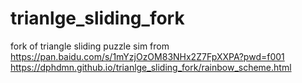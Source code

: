 # trianlge_sliding_fork
fork of triangle sliding puzzle sim from https://pan.baidu.com/s/1mYzjOzOM83NHx2Z7FpXXPA?pwd=f001
https://dphdmn.github.io/trianlge_sliding_fork/rainbow_scheme.html

